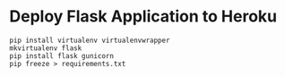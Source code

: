 # Deploy Flask Application to Heroku
    pip install virtualenv virtualenvwrapper
    mkvirtualenv flask
    pip install flask gunicorn
    pip freeze > requirements.txt
